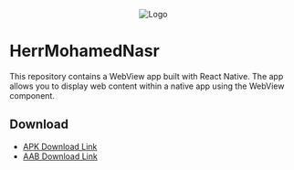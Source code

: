 <p align="center">
  <img src="logo_image_url" alt="Logo">
</p>


# HerrMohamedNasr

This repository contains a WebView app built with React Native. The app allows you to display web content within a native app using the WebView component.

## Download
- [APK Download Link](link_to_your_apk_file)
- [AAB Download Link](link_to_your_aab_file)

